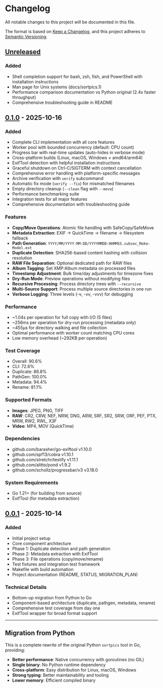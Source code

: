 # Changelog

All notable changes to this project will be documented in this file.

The format is based on [Keep a Changelog](https://keepachangelog.com/en/1.0.0/),
and this project adheres to [Semantic Versioning](https://semver.org/spec/v2.0.0.html).

## [Unreleased]

### Added
- Shell completion support for bash, zsh, fish, and PowerShell with installation instructions
- Man page for Unix systems (docs/sortpics.1)
- Performance comparison documentation vs Python original (2.4x faster throughput)
- Comprehensive troubleshooting guide in README

## [0.1.0] - 2025-10-16

### Added
- Complete CLI implementation with all core features
- Worker pool with bounded concurrency (default: CPU count)
- Progress bar with real-time updates (auto-hides in verbose mode)
- Cross-platform builds (Linux, macOS, Windows × amd64/arm64)
- ExifTool detection with helpful installation instructions
- Graceful shutdown on Ctrl-C/SIGTERM with context cancellation
- Comprehensive error handling with platform-specific messages
- Archive verification with `verify` subcommand
- Automatic fix mode (`verify --fix`) for mismatched filenames
- Empty directory cleanup (`--clean` flag with `--move`)
- Performance benchmarking suite
- Integration tests for all major features
- Comprehensive documentation with troubleshooting guide

### Features
- **Copy/Move Operations**: Atomic file handling with SafeCopy/SafeMove
- **Metadata Extraction**: EXIF → QuickTime → filename → filesystem fallback
- **Path Generation**: `YYYY/MM/YYYY-MM-DD/YYYYMMDD-HHMMSS.subsec_Make-Model.ext`
- **Duplicate Detection**: SHA256-based content hashing with collision resolution
- **RAW File Separation**: Optional dedicated path for RAW files
- **Album Tagging**: Set XMP:Album metadata on processed files
- **Timestamp Adjustment**: Bulk time/day adjustments for timezone fixes
- **Dry-Run Mode**: Preview operations without modifying files
- **Recursive Processing**: Process directory trees with `--recursive`
- **Multi-Source Support**: Process multiple source directories in one run
- **Verbose Logging**: Three levels (-v, -vv, -vvv) for debugging

### Performance
- ~1.04s per operation for full copy with I/O (5 files)
- ~256ms per operation for dry-run processing (metadata only)
- ~455µs for directory walking and file collection
- Optimal performance with worker count matching CPU cores
- Low memory overhead (~292KB per operation)

### Test Coverage
- Overall: 90.6%
- CLI: 72.6%
- Duplicate: 86.8%
- PathGen: 100.0%
- Metadata: 94.4%
- Rename: 81.1%

### Supported Formats
- **Images**: JPEG, PNG, TIFF
- **RAW**: CR2, CRW, NEF, NRW, DNG, ARW, SRF, SR2, SRW, ORF, PEF, PTX, MRW, RW2, RWL, X3F
- **Video**: MP4, MOV (QuickTime)

### Dependencies
- github.com/barasher/go-exiftool v1.10.0
- github.com/spf13/cobra v1.10.1
- github.com/stretchr/testify v1.11.1
- github.com/alitto/pond v1.9.2
- github.com/schollz/progressbar/v3 v3.18.0

### System Requirements
- Go 1.21+ (for building from source)
- ExifTool (for metadata extraction)

## [0.0.1] - 2025-10-14

### Added
- Initial project setup
- Core component architecture
- Phase 1: Duplicate detection and path generation
- Phase 2: Metadata extraction with ExifTool
- Phase 3: File operations (copy/move/rename)
- Test fixtures and integration test framework
- Makefile with build automation
- Project documentation (README, STATUS, MIGRATION_PLAN)

### Technical Details
- Bottom-up migration from Python to Go
- Component-based architecture (duplicate, pathgen, metadata, rename)
- Comprehensive test coverage from day one
- ExifTool wrapper for broad format support

---

## Migration from Python

This is a complete rewrite of the original Python `sortpics` tool in Go, providing:
- **Better performance**: Native concurrency with goroutines (no GIL)
- **Single binary**: No Python runtime dependency
- **Cross-platform**: Easy distribution for Linux, macOS, Windows
- **Strong typing**: Better maintainability and tooling
- **Lower memory**: Efficient compiled binary

[Unreleased]: https://github.com/chris/sortpics-go/compare/v0.1.0...HEAD
[0.1.0]: https://github.com/chris/sortpics-go/releases/tag/v0.1.0
[0.0.1]: https://github.com/chris/sortpics-go/releases/tag/v0.0.1
